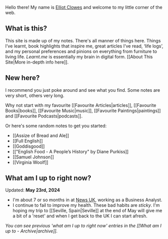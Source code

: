 Hello there! My name is [Elliot Clowes](https://elliotclowes.com) and welcome to my little corner of the web.

## What is this?

This site is made up of my notes. There's all manner of things here. Things I’ve learnt, book highlights that inspire me, great articles I’ve read, ‘life logs’, and my personal preferences and pinions on everything from furniture to living life. *Learnt.me* is essentially my brain in digital form. [[About This Site|More in-depth info here]].

## New here?

I recommend you just poke around and see what you find. Some notes are very short, others very long.

Why not start with my favourite [[Favourite Articles|articles]], [[Favourite Books|books]], [[Favourite Music|music]], [[Favourite Paintings|paintings]] and [[Favourite Podcasts|podcasts]].

Or here's some random notes to get you started:
- [[Assize of Bread and Ale]]
- [[Full English]]
- [[Goddisgood]]
- [["English Food - A People’s History" by Diane Purkiss]]
- [[Samuel Johnson]]
- [[Virginia Woolf]]
## What am I up to right now?

Updated: **May 23rd, 2024**

- I'm about 7 or so months in at [News UK](https://en.wikipedia.org/wiki/News_UK), working as a Business Analyst.
- I continue to fail to improve my health. These bad habits are *sticky*. I'm hoping my trip to [[Seville, Spain|Seville]] at the end of May will give me a bit of a 'reset' and when I get back to the UK I can start afresh.

*You can see previous 'what am I up to right now' entries in the [[What am I up to - Archive|archive]].*
